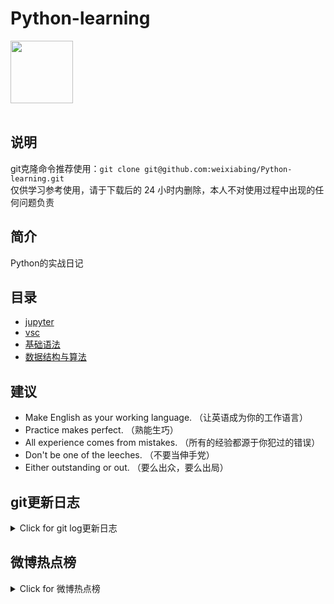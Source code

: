 # Python-learning
 <img src="https://i.giphy.com/media/LMt9638dO8dftAjtco/200.webp" width="100"><br><br>

## 说明
git克隆命令推荐使用：```git clone git@github.com:weixiabing/Python-learning.git```<br>
仅供学习参考使用，请于下载后的 24 小时内删除，本人不对使用过程中出现的任何问题负责
## 简介
Python的实战日记
## 目录
+ [jupyter](https://github.com/weixiabing/Python-learning/tree/main/jupyter)
+ [vsc](https://github.com/weixiabing/Python-learning/tree/main/vsc)
+ [基础语法](https://github.com/weixiabing/Python-learning/tree/main/%E5%9F%BA%E7%A1%80%E8%AF%AD%E6%B3%95)
+ [数据结构与算法](https://github.com/weixiabing/Python-learning/tree/main/%E6%95%B0%E6%8D%AE%E7%BB%93%E6%9E%84%E4%B8%8E%E7%AE%97%E6%B3%95)
## 建议
- Make English as your working language. （让英语成为你的工作语言）
- Practice makes perfect. （熟能生巧）
- All experience comes from mistakes. （所有的经验都源于你犯过的错误）
- Don't be one of the leeches. （不要当伸手党）
- Either outstanding or out. （要么出众，要么出局）
## git更新日志
<details>
<summary>Click for git log更新日志</summary>

 ``` diff
---start---

更新时间:2021-08-21 14:14:58linux远程更新
commit cec820dfa8e83800c9f171ad35b14dcf2d596542
Author: weixiabing <weixiabing@hotmail.com>
Date:   Sat Aug 21 05:05:33 2021 +0000

    Github Action Auto Updated

---end---

```
 </p>
</details>

## 微博热点榜
<details>
<summary>Click for 微博热点榜</summary>

 ---开始---

更新时间:2021-08-21 14:14:58github action更新<br>
|  序号   | 关键字  |热度|
|  ----  | ----  |----|
| 1	|鸿星尔克 携全国网友	|1769131|
 | 2	|深圳一幼儿园连通在建地下会所	|1242209|
 | 3	|张雨绮被男粉丝表白时李柄熹的反应	|1165076|
 | 4	|美国遭遇亚洲杀人大黄蜂入侵	|1087517|
 | 5	|边境民警一巴掌拍死100多只蚊子	|995051|
 | 6	|被顾魏笑死	|930213|
 | •	|内行大揭秘	||
 | 7	|孙俪COS小丑女	|831287|
 | 8	|第一次觉得开跑车丢人	|804693|
 | 9	|吴宣仪发长文谈剪发舞台	|791891|
 | 10	|东风快递发货现场	|788946|
 | 11	|易烊千玺ins改名	|788578|
 | 12	|做核酸检测意外查出舌根癌	|787248|
 | 13	|扫黑风暴反盗版声明	|755225|
 | 14	|如何看待tvb演员一集剧拿500	|741886|
 | 15	|小伙在广州住3年毛坯房意外成网红	|735708|
 | 16	|被蓝忘机可爱到了	|735535|
 | 17	|爷爷花一个半月为孙子做迷你版拖拉机	|690878|
 | 18	|佟丽娅新疆舞remix大秀	|587807|
 | 19	|4人倒卖北京环球影城内测资格被拘	|571995|
 | 20	|研究称衰老过程始于30多岁	|567986|
 | 21	|李诞黑尾酱离婚	|557602|
 | 22	|罗昊说周扬青像人鱼公主	|552381|
 | 23	|吉克隽逸洗头洗到一半不敢洗了	|541567|
 | 24	|高校回应学生疑用洗衣机虐狗	|534324|
 | 25	|你会介意另一半用优惠券请吃饭吗	|527585|
 | 26	|孙兴的爸爸到底是谁	|480347|
 | 27	|佟丽娅烈焰红纱裙	|460004|
 | 28	|世界上海拔最高高速公路今天通车	|390529|
 | 29	|四六级成绩	|380298|
 | 30	|外交部回应中方是否接受阿富汗难民	|367344|
 | 31	|王一博街舞4定妆侧拍	|364121|
 | 32	|洗衣机柯基	|363371|
 | 33	|女儿们的恋爱	|358726|
 | 34	|舞蹈生	|349751|
 | 35	|见过最贵的茶几	|341496|
 | 36	|顾魏铁壁男行为大赏	|326124|
 | 37	|羊的屁屁也太可爱了	|325138|
 | 38	|家长对外卖的恶意有多大	|294871|
 | 39	|金晨水蓝系古典舞造型	|288776|
 | 40	|美国宣布对俄罗斯实施新制裁	|283848|
 | 41	|山河令下架	|282570|
 | 42	|孟美岐撞色舞者风	|280721|
 | 43	|上海疫情	|274395|
 | 44	|裴伟是内鬼吧	|268196|
 | 45	|顾魏直男语录	|251492|
 | 46	|上海地铁回应设置女性车厢	|235811|
 | 47	|彭磊和他的女儿 浪漫	|223199|
 | 48	|女孩坐地铁没戴口罩被俩大爷骂哭	|215989|
 | 49	|上海市新增3例本土确诊	|215579|
 | 50	|沪牌	|209132|
 
---结束---
 
 </p>
</details>
